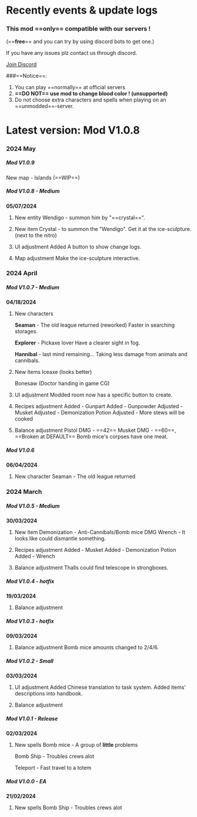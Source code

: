 # Recently events & update logs
### This mod ==only== compatible with our servers !
(==**free**== and you can try by using discord bots to get one.)

If you have any issues plz contact us through discord.

[Join Discord](https://discord.gg/UJBkCBshsq)

###==Notice==:
1. You can play ==normally== at official servers
2. **==DO NOT== use mod to change blood color ! (unsupported)**
3. Do not choose extra characters and spells when playing on an ==unmodded==-server.
# Latest version: Mod V1.0.8

### 2024 May
##### Mod V1.0.9

New map - Islands (==WIP==)

##### Mod V1.0.8 - Medium
**05/07/2024**

1. New entity
    Wendigo - summon him by  "==crystal==".

2. New item
    Crystal - to summon the "Wendigo".
     Get it at the ice-sculpture.(next to the nitro)
   
3. UI adjustment
    Added A button to show change logs.
   
4. Map adjustment
    Make the ice-sculpture interactive.

### 2024 April

##### Mod V1.0.7 - Medium
**04/18/2024**

1. New characters
   
   **Seaman** - The old league returned (reworked)
     Faster in searching storages.
   
   **Explorer** - Pickaxe lover
     Have a clearer sight in fog.
   
   **Hannibal** - last mind remaining...
     Taking less damage from animals and cannibals.

2. New items
    Iceaxe (looks better)
    
    Bonesaw (Doctor handing in game CG)

3. UI adjustment
     Modded room now has a specific button to create.

4. Recipes adjustment
     Added - Gunpart
     Added - Gunpowder
     Adjusted - Musket
     Adjusted - Demonization Potion
     Adjusted - More stews will be cooked

5. Balance adjustment
     Pistol DMG - ==42==
     Musket DMG - ==60==, ==Broken at DEFAULT==
     Bomb mice's corpses have one meat.

##### Mod V1.0.6
**06/04/2024**

1. New character
     Seaman - The old league returned
### 2024 March

##### Mod V1.0.5 - Medium
**30/03/2024**

1. New item
     Demonization - Anti-Cannibals/Bomb mice DMG
     Wrench - It looks like could dismantle something.

2. Recipes adjustment
     Added - Musket
     Added - Demonization Potion
     Added - Wrench

3. Balance adjustment
     Thalls could find telescope in strongboxes.

##### Mod V1.0.4 - hotfix
**19/03/2024**

1. Balance adjustment

##### Mod V1.0.3 - hotfix
**09/03/2024**

1. Balance adjustment
     Bomb mice amounts changed to 2/4/6.

##### Mod V1.0.2 - Small
**03/03/2024**

1. UI adjustment
     Added Chinese translation to task system.
     Added items' descriptions into handbook.

2. Balance adjustment

##### Mod V1.0.1 - Release
**02/03/2024**

1. New spells
     Bomb mice - A group of **little** problems
     
     Bomb Ship - Troubles crews alot
     
     Teleport - Fast travel to a totem

##### Mod V1.0.0 - EA
**21/02/2024**

1. New spells
     Bomb Ship - Troubles crews alot

